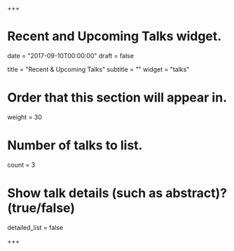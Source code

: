 +++
# Recent and Upcoming Talks widget.

date = "2017-09-10T00:00:00"
draft = false

title = "Recent & Upcoming Talks"
subtitle = ""
widget = "talks"

# Order that this section will appear in.
weight = 30

# Number of talks to list.
count = 3

# Show talk details (such as abstract)? (true/false)
detailed_list = false

+++

